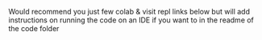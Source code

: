Would recommend you just few colab & visit repl links below but will add instructions on running the code on an IDE if you want to in the readme of the code folder

